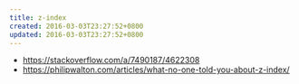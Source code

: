 ```yaml
---
title: z-index
created: 2016-03-03T23:27:52+0800
updated: 2016-03-03T23:27:52+0800
---
```



- https://stackoverflow.com/a/7490187/4622308
- https://philipwalton.com/articles/what-no-one-told-you-about-z-index/
